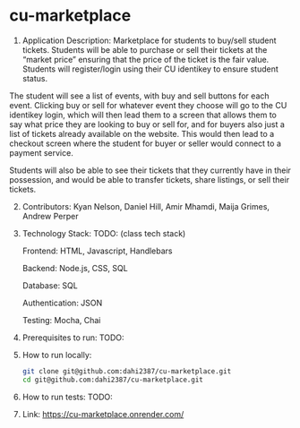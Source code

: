 # cu-marketplace
1. Application Description:
  Marketplace for students to buy/sell student tickets. Students will be able to purchase or sell their tickets at the “market price” ensuring that the price of the ticket is the fair value. Students will register/login using their CU identikey to ensure student status.

  The student will see a list of events, with buy and sell buttons for each event. Clicking buy or sell for whatever event they choose will go to the CU identikey login, which will then lead them to a screen that allows them to say what price they are looking to buy or sell for, and for buyers also just a list of tickets already available on the website. This would then lead to a checkout screen where the student for buyer or seller would connect to a payment service.

  Students will also be able to see their tickets that they currently have in their possession, and would be able to transfer tickets, share listings, or sell their tickets.

2. Contributors:
  Kyan Nelson, Daniel Hill, Amir Mhamdi, Maija Grimes, Andrew Perper

3. Technology Stack:
  TODO: (class tech stack)

    Frontend: HTML, Javascript, Handlebars

    Backend: Node.js, CSS, SQL

    Database: SQL

    Authentication: JSON

    Testing: Mocha, Chai

4. Prerequisites to run:
  TODO:
5. How to run locally:
   ```bash
   git clone git@github.com:dahi2387/cu-marketplace.git
   cd git@github.com:dahi2387/cu-marketplace.git
6. How to run tests:
  TODO:
7. Link:
  https://cu-marketplace.onrender.com/

